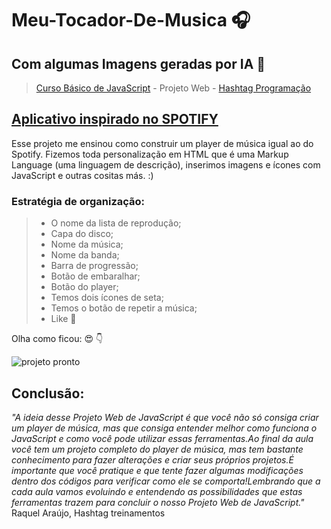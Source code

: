# Meu-Tocador-De-Musica 🎧

## Com algumas Imagens geradas por IA 🤖

> [Curso Básico de JavaScript](https://youtu.be/rmNMBjse-m0?si=X7f3a7ZWVGr88WXG) - Projeto Web - [Hashtag Programação](https://www.youtube.com/@HashtagProgramacao)

## [Aplicativo inspirado no SPOTIFY](https://support.spotify.com/br-pt/article/what-is-spotify)

Esse projeto me ensinou como construir um player de música igual ao do Spotify. Fizemos toda personalização em HTML que é uma Markup Language (uma linguagem de descrição), inserimos imagens e ícones com JavaScript e outras cositas más. :)

### Estratégia de organização:
> - O nome da lista de reprodução;
> - Capa do disco;
> - Nome da música;
> - Nome da banda;
> - Barra de progressão;
> - Botão de embaralhar;
> - Botão do player;
> - Temos dois ícones de seta;
> - Temos o botão de repetir a música;
> - Like 💚

Olha como ficou: 😍 👇

![projeto pronto](https://github.com/jmtannus/Tocador-De-Musica/assets/61756665/e043ac6d-d0af-4ff4-b8c1-c7e801ba3d69)

## Conclusão:
*"A ideia desse Projeto Web de JavaScript é que você não só consiga criar um player de música, mas que consiga entender melhor como funciona o JavaScript e como você pode utilizar essas ferramentas.Ao final da aula você tem um projeto completo do player de música, mas tem bastante conhecimento para fazer alterações e criar seus próprios projetos.É importante que você pratique e que tente fazer algumas modificações dentro dos códigos para verificar como ele se comporta!Lembrando que a cada aula vamos evoluindo e entendendo as possibilidades que estas ferramentas trazem para concluir o nosso Projeto Web de JavaScript."* Raquel Araújo, Hashtag treinamentos
